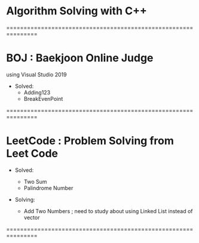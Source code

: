 # Algorithm Solving with C++

===============================================================

# BOJ : Baekjoon Online Judge

using Visual Studio 2019

- Solved:
  - Adding123
  - BreakEvenPoint

===============================================================

# LeetCode : Problem Solving from Leet Code

- Solved:

  - Two Sum
  - Palindrome Number

- Solving:
  - Add Two Numbers ; need to study about using Linked List instead of vector

===============================================================
